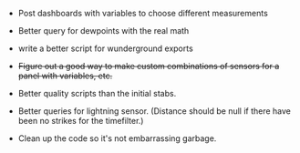 * Post dashboards with variables to choose different measurements
* Better query for dewpoints with the real math
* write a better script for wunderground exports
* ~~Figure out a good way to make custom combinations of sensors for a panel with variables, etc.~~
* Better quality scripts than the initial stabs.
* Better queries for lightning sensor.  (Distance should be null if there
  have been no strikes for the timefilter.)

* Clean up the code so it's not embarrassing garbage.
